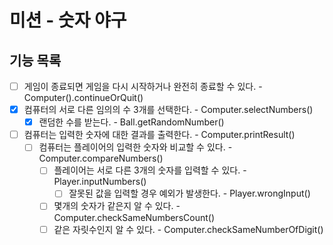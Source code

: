 # 미션 - 숫자 야구

## 기능 목록
- [ ] 게임이 종료되면 게임을 다시 시작하거나 완전히 종료할 수 있다. - Computer().continueOrQuit()
- [x] 컴퓨터의 서로 다른 임의의 수 3개를 선택한다. - Computer.selectNumbers()
    - [x] 랜덤한 수를 받는다. - Ball.getRandomNumber()
- [ ] 컴퓨터는 입력한 숫자에 대한 결과를 출력한다. - Computer.printResult()
    - [ ] 컴퓨터는 플레이어의 입력한 숫자와 비교할 수 있다. - Computer.compareNumbers()
        - [ ] 플레이어는 서로 다른 3개의 숫자를 입력할 수 있다. - Player.inputNumbers()
            - [ ] 잘못된 값을 입력할 경우 예외가 발생한다. - Player.wrongInput()
        - [ ] 몇개의 숫자가 같은지 알 수 있다. - Computer.checkSameNumbersCount()
        - [ ] 같은 자릿수인지 알 수 있다. - Computer.checkSameNumberOfDigit()